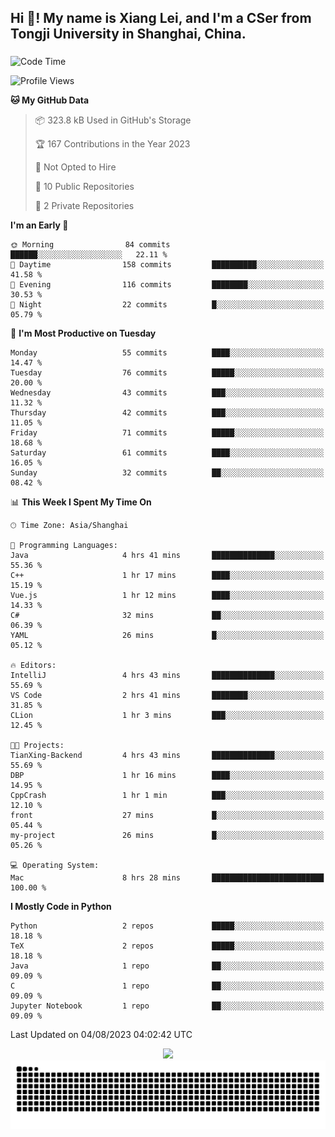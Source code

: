<h2 align="left">Hi 👋! My name is Xiang Lei, and I'm a CSer from Tongji University in Shanghai, China.</h2>

###

<!--START_SECTION:waka-->
![Code Time](http://img.shields.io/badge/Code%20Time-99%20hrs%2012%20mins-blue)

![Profile Views](http://img.shields.io/badge/Profile%20Views-76-blue)

**🐱 My GitHub Data** 

> 📦 323.8 kB Used in GitHub's Storage 
 > 
> 🏆 167 Contributions in the Year 2023
 > 
> 🚫 Not Opted to Hire
 > 
> 📜 10 Public Repositories 
 > 
> 🔑 2 Private Repositories 
 > 
**I'm an Early 🐤** 

```text
🌞 Morning                84 commits          ██████░░░░░░░░░░░░░░░░░░░   22.11 % 
🌆 Daytime                158 commits         ██████████░░░░░░░░░░░░░░░   41.58 % 
🌃 Evening                116 commits         ████████░░░░░░░░░░░░░░░░░   30.53 % 
🌙 Night                  22 commits          █░░░░░░░░░░░░░░░░░░░░░░░░   05.79 % 
```
📅 **I'm Most Productive on Tuesday** 

```text
Monday                   55 commits          ████░░░░░░░░░░░░░░░░░░░░░   14.47 % 
Tuesday                  76 commits          █████░░░░░░░░░░░░░░░░░░░░   20.00 % 
Wednesday                43 commits          ███░░░░░░░░░░░░░░░░░░░░░░   11.32 % 
Thursday                 42 commits          ███░░░░░░░░░░░░░░░░░░░░░░   11.05 % 
Friday                   71 commits          █████░░░░░░░░░░░░░░░░░░░░   18.68 % 
Saturday                 61 commits          ████░░░░░░░░░░░░░░░░░░░░░   16.05 % 
Sunday                   32 commits          ██░░░░░░░░░░░░░░░░░░░░░░░   08.42 % 
```


📊 **This Week I Spent My Time On** 

```text
🕑︎ Time Zone: Asia/Shanghai

💬 Programming Languages: 
Java                     4 hrs 41 mins       ██████████████░░░░░░░░░░░   55.36 % 
C++                      1 hr 17 mins        ████░░░░░░░░░░░░░░░░░░░░░   15.19 % 
Vue.js                   1 hr 12 mins        ████░░░░░░░░░░░░░░░░░░░░░   14.33 % 
C#                       32 mins             ██░░░░░░░░░░░░░░░░░░░░░░░   06.39 % 
YAML                     26 mins             █░░░░░░░░░░░░░░░░░░░░░░░░   05.12 % 

🔥 Editors: 
IntelliJ                 4 hrs 43 mins       ██████████████░░░░░░░░░░░   55.69 % 
VS Code                  2 hrs 41 mins       ████████░░░░░░░░░░░░░░░░░   31.85 % 
CLion                    1 hr 3 mins         ███░░░░░░░░░░░░░░░░░░░░░░   12.45 % 

🐱‍💻 Projects: 
TianXing-Backend         4 hrs 43 mins       ██████████████░░░░░░░░░░░   55.69 % 
DBP                      1 hr 16 mins        ████░░░░░░░░░░░░░░░░░░░░░   14.95 % 
CppCrash                 1 hr 1 min          ███░░░░░░░░░░░░░░░░░░░░░░   12.10 % 
front                    27 mins             █░░░░░░░░░░░░░░░░░░░░░░░░   05.44 % 
my-project               26 mins             █░░░░░░░░░░░░░░░░░░░░░░░░   05.26 % 

💻 Operating System: 
Mac                      8 hrs 28 mins       █████████████████████████   100.00 % 
```

**I Mostly Code in Python** 

```text
Python                   2 repos             █████░░░░░░░░░░░░░░░░░░░░   18.18 % 
TeX                      2 repos             █████░░░░░░░░░░░░░░░░░░░░   18.18 % 
Java                     1 repo              ██░░░░░░░░░░░░░░░░░░░░░░░   09.09 % 
C                        1 repo              ██░░░░░░░░░░░░░░░░░░░░░░░   09.09 % 
Jupyter Notebook         1 repo              ██░░░░░░░░░░░░░░░░░░░░░░░   09.09 % 
```




 Last Updated on 04/08/2023 04:02:42 UTC
<!--END_SECTION:waka-->

<div align="center">
  <img src="https://github-readme-stats.vercel.app/api?username=Lei00764&show_icons=true&theme=radical" />
 </div>

 <div align="center">

<picture>
  <source media="(prefers-color-scheme: dark)" srcset="https://raw.githubusercontent.com/Lei00764/Lei00764/output/github-contribution-grid-snake-dark.svg">
  <source media="(prefers-color-scheme: light)" srcset="https://raw.githubusercontent.com/Lei00764/Lei00764/output/github-contribution-grid-snake.svg">
  <img alt="github contribution grid snake animation" src="https://raw.githubusercontent.com/Lei00764/Lei00764/output/github-contribution-grid-snake.svg">
</picture>

</div>




